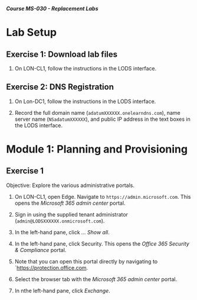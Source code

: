 ***Course MS-030 - Replacement Labs***

# Lab Setup

## Exercise 1: Download lab files

1. On LON-CL1, follow the instructions in the LODS interface.

## Exercise 2: DNS Registration

1. On Lon-DC1, follow the instructions in the LODS interface.

1. Record the full domain name (`adatumXXXXXX.onelearndns.com`), name server name (`NSadatumXXXXXX`), and public IP address in the text boxes in the LODS interface.

# Module 1: Planning and Provisioning

## Exercise 1

Objective: Explore the various administrative portals.

1. On LON-CL1, open Edge. Navigate to `https://admin.microsoft.com`. This opens the *Microsoft 365 admin center* portal.

1. Sign in using the supplied tenant administrator (`admin@LODSXXXXXX.onmicrosoft.com`).

1. In the left-hand pane, click *… Show all*.

1. In the left-hand pane, click Security. This opens the *Office 365 Security & Compliance* portal.

  1. Note that you can open this portal directly by navigating to `https://protection.office.com.
  
1. Select the browser tab with the *Microsoft 365 admin center* portal.

1. In nthe left-hand pane, click *Exchange*.

